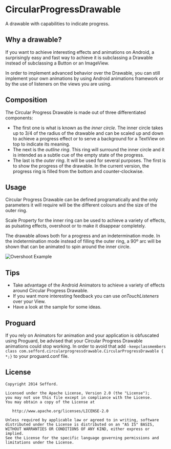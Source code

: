 CircularProgressDrawable
========================

A drawable with capabilities to indicate progress.

Why a drawable?
---------------

If you want to achieve interesting effects and animations on Android, a surprisingly easy and fast
way to achieve it is subclassing a Drawable instead of subclassing a Button or an ImageView.

In order to implement advanced behavior over the Drawable, you can still implement your own animations
by using Android animations framework or by the use of listeners on the views you are using.

Composition
-----------

The Circular Progress Drawable is made out of three differentiated components:

* The first one is what is known as the *inner circle*. The inner circle takes up to 3/4 of the radius
of the drawable and can be scaled up and down to achieve a progress effect or to serve a background
for a TextView on top to indicate its meaning. 
* The next is the *outline ring*. This ring will surround the inner circle and it is intended as
 a subtle cue of the empty state of the progress.
* The last is the *outer ring*. It will be used for several purposes. The first is to show the progress
of the drawable. In the current version, the progress ring is filled from the bottom and counter-clockwise.

Usage
-----
Circular Progress Drawable can be defined programatically and the only parameters it will require
will be the different colours and the size of the outer ring.

Scale Property for the inner ring can be used to achieve a variety of effects, as pulsating effects, overshoot
or to make it disappear completely.

The drawable allows both for a progress and an indetermination mode. In the indetermination mode
instead of filling the outer ring, a 90º arc will be shown that can be animated to spin around the
inner circle.

![Overshoot Example](overshoot.gif)

Tips
----

* Take advantage of the Android Animators to achieve a variety of effects around Circular Progress Drawable.
* If you want more interesting feedback you can use *onTouchListeners* over your View. 
* Have a look at the sample for some ideas.

Proguard
--------

If you rely on Animators for animation and your application is obfuscated using Proguard, be advised
that your Circular Progress Drawable animations could stop working. In order to avoid that add
`-keepclassmembers class com.sefford.circularprogressdrawable.CircularProgressDrawable { *;}`
to your proguard.conf file.

License
-------
    Copyright 2014 Sefford.

    Licensed under the Apache License, Version 2.0 (the "License");
    you may not use this file except in compliance with the License.
    You may obtain a copy of the License at

       http://www.apache.org/licenses/LICENSE-2.0

    Unless required by applicable law or agreed to in writing, software
    distributed under the License is distributed on an "AS IS" BASIS,
    WITHOUT WARRANTIES OR CONDITIONS OF ANY KIND, either express or implied.
    See the License for the specific language governing permissions and
    limitations under the License.




